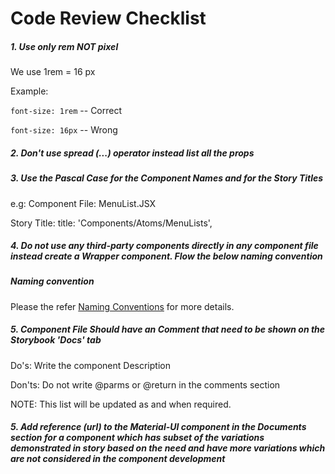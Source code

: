 # Code Review Checklist
<!--markdownlint-disable MD013 MD029 MD036 MD024 MD033 MD040 MD042 MD001 MD051 -->
##### 1. Use only rem NOT pixel

We use 1rem = 16 px

Example:

`font-size: 1rem` -- Correct

`font-size: 16px` -- Wrong

##### 2. Don't use spread (...) operator instead list all the props

##### 3. Use the Pascal Case for the Component Names and for the Story Titles

e.g:
Component File: MenuList.JSX

Story Title: title: 'Components/Atoms/MenuLists',

##### 4. Do not use any third-party components directly in any component file instead create a Wrapper component. Flow the below naming convention

##### Naming convention

Please the refer [Naming Conventions](?path=/docs/getting-started-development-naming-conventions--page) for more details.

##### 5. Component File Should have an Comment that need to be shown on the Storybook 'Docs' tab

Do's: Write the component Description

Don'ts: Do not write @parms or @return in the comments section

NOTE: This list will be updated as and when required.

##### 5. Add reference (url) to the Material-UI component in the Documents section for a component which has subset of the variations demonstrated in story based on the need and have more variations which are not considered in the component development
